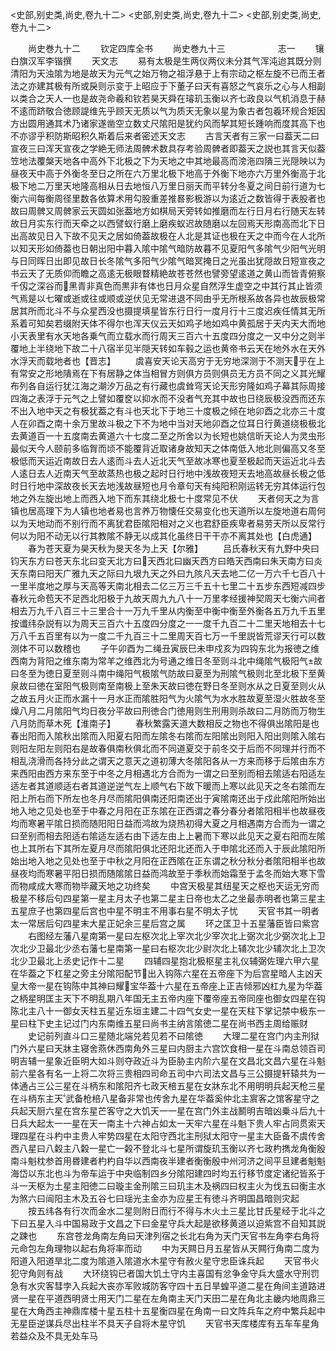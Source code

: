 <!-- { "loadSidebar": true } -->
<史部,别史类,尚史,卷九十二>
<史部,别史类,尚史,卷九十二>
<史部,别史类,尚史,卷九十二>















　　尚史巻九十二
　　钦定四库全书
　　尚史巻九十三　　　　　　志一
　　镶白旗汉军李锴撰
　　天文志
　　易有太极是生两仪两仪未分其气浑沌迨其既分则清阳为天浊隂为地是故天为元气之始万物之祖浮悬于上有宗动之枢左旋不已而王者法之亦建其极有所或戾则示变于上昭应于下董子曰天有喜怒之气哀乐之心与人相副以类合之天人一也是故尧命羲和钦若昊天舜在璿玑玉衡以齐七政良以气机消息于赫不逺而跻敬合徳顾諟维先乎顾天无质以气为质天无象以星为象古者包羲环规合矩因方出圆用通其术乃诸家遂凿空立数丈尺隂阳是犹约风而挈其短长踵响而度其高下也不亦谬乎积防斯昭积久斯着后来者密述天文志
　　古言天者有三家一曰葢天二曰宣夜三曰浑天宣夜之学絶无师法周髀术数具存考验周髀者即葢天之説也其言天似葢笠地法覆槃天地各中高外下北极之下为天地之中其地最高而滂沲四隤三光隠映以为昼夜天中高于外衡冬至日之所在六万里北极下地高于外衡下地亦六万里外衡高于北极下地二万里天地隆高相从日去地恒八万里日丽天而平转分冬夏之间日前行道为七衡六间每衡周径里数各依算术用勾股重差推晷影极游以为逺近之数皆得于表股者也故曰周髀又周髀家云天圆如张葢地方如棋局天旁转如推磨而左行日月右行随天左转故日月实东行而天牵之以西譬蚁行磨上磨疾蚁迟故随磨以左回焉天形南高而北下日出高故见日入下故不见天之居如倚葢故极在人北是其证也极在天之中而今在人北所以知天形如倚葢也日朝出阳中暮入隂中隂气暗防故暮不见夏阳气多隂气少阳气光明与日同晖日出即见故日长冬隂气多阳气少隂气暗冥掩日之光虽出犹隠故日短宣夜之书云天了无质仰而瞻之高逺无极眼瞀精絶故苍苍然也譬旁望逺道之黄山而皆青俯察千仭之深谷而黑青非真色而黒非有体也日月众星自然浮生虚空之中其行其止皆须气焉是以七曜或逝或往或顺或逆伏见无常进退不同由乎无所根系故各异也故辰极常居其所而北斗不与众星西没也摄提填星皆东行日行一度月行十三度迟疾任情其无所系着可知矣若缀附天体不得尔也浑天仪云天如鸡子地如鸡中黄孤居于天内天大而地小天表里有水天地各乗气而立载水而行周天三百六十五度四分度之一又中分之则半覆地上半绕地下故二十八宿半见半隠天转如车毂之运也黄帝书云天在地外水在天外水浮天而载地者也【晋志】
　　虞喜安天论天高穷于无穷地深测于不测天乎在上有常安之形地隤焉在下有居静之体当相冒方则俱方员则俱员无方员不同之义其光耀布列各自运行犹江海之潮汐万品之有行藏也虞耸穹天论天形穷隆如鸡子幕其际周接四海之表浮于元气之上譬如覆奁以抑水而不没者气充其中故也日绕辰极没西而还东不出入地中天之有极犹葢之有斗也天北下于地三十度极之倾在地卯酉之北亦三十度人在卯酉之南十余万里故斗极之下不为地中当对天地卯酉之位耳日行黄道绕极极北去黄道百一十五度南去黄道六十七度二至之所舍以为长短也姚信昕天论人为灵虫形最似天今人颐前多临胷而顷不能覆背近取诸身故知天之体南低入地北则偏高又冬至极低而天运近南故日去人逺而斗去人近北天气至故冰寒也夏至极起而天运近北斗去人逺日去人近南天气至故蒸热也极之起时日行地中浅故夜短天去地高故昼长极之低时日行地中深故夜长天去地浅故昼短也月令章句天有纯阳积刚运转无穷其体运行包地之外左旋出地上而西入地下而东其绕北极七十度常见不伏
　　天者何天之为言镇也居高理下为人镇也地者易也言养万物懐任交易变化也天道所以左旋地道右周何以为天地动而不别行而不离犹君臣隂阳相对之义也君舒臣疾卑者易劳天所以反常行何以为阳不动无以行其教隂不静无以成其化虽终日干干亦不离其处也【白虎通】
　　春为苍天夏为昊天秋为旻天冬为上天【尔雅】
　　吕氏春秋天有九野中央曰钧天东方曰苍天东北曰变天北方曰天西北曰幽天西方曰皓天西南曰朱天南方曰炎天东南曰阳天广雅九天之际曰九垠九天之外曰九陔凡天去地二亿一万六千七百八十一里半度地之厚与天高等天南北相去二亿三万三千五十七里二十五步东西短减四步春秋元命苞天不足西北阳极于九故天周九九八十一万里孝经援神契周天七衡六间者相去万九千八百三十三里合十一万九千里从内衡至中衡中衡至外衡各五万九千五里　按谶纬杂説有以为周天三百六十五度四分度之一一度千九百二十二里天地相去十七万八千五百里有以为一度二千九百三十二里周天百七万一千里説皆荒谬天行可以数测体不可以数稽也
　　子午卯酉为二绳丑寅辰巳未申戍亥为四钩东北为报徳之维西南为背阳之维东南为常羊之维西北为号通之维日冬至则斗北中绳隂气极阳气故曰冬至为徳日夏至则斗南中绳阳气极隂气防故曰夏至为刑隂气极则北至北极下至黄泉故曰徳在室阳气极则南至南极上至朱天故曰徳在野日冬至则水从之日夏至则火从之故五月火正而水漏十一月水正而隂胜阳气为火隂气为水水胜故夏至湿火胜故冬至燥八月二月隂阳气均日夜分平故曰刑徳合门徳用则生刑用则杀故曰二月防而万物生八月防而草木死【淮南子】
　　春秋繁露天道大数相反之物也不得俱出隂阳是也春出阳而入隂秋出隂而入阳夏右阳而左隂冬右隂而左阳隂出则阳入阳出则隂入隂右则阳左阳左则阳右是故春俱南秋俱北而不同道夏交于前冬交于后而不同理并行而不相乱浇滑而各持分此之谓天之意天之道初薄大冬隂阳各从一方来而移于后隂由东方来西阳由西方来东至于中冬之月相遇北方合而为一谓之曰至别而相去隂适右阳适左适左者其道顺适右者其道逆逆气左上顺气右下故下暖而上寒以此见天之冬右隂而左阳上所右而下所左也冬月尽而隂阳俱南还阳南还出于寅隂南还出于戍此隂阳所始出地入地之见处也至于中春之月阳在正东隂在正西谓之春分春分者隂阳相半也故昼夜均而寒暑平隂日损而随阳阳日益而鸿故为烧热初得大夏之月相遇南方合而为一谓之曰至别而相去阳适右隂适左适右由下适左由上上暑而下寒以此见天之夏右阳而左隂也上其所右下其所左夏月尽而隂阳俱北还阳北还而入于申隂北还而入于辰此隂阳所始出地入地之见处也至于中秋之月阳在正西隂在正东谓之秋分秋分者隂阳相半也故昼夜均而寒暑平阳日损而随隂隂日益而鸿故至于季秋而始霜至于孟冬而始大寒下雪而物咸成大寒而物毕藏天地之功终矣
　　中宫天极星其纽星天之枢也天运无穷而极星不移后句四星第一星主月太子也第二星主日帝也太乙之坐最赤明者也第三星主五星庶子也第四星后宫也中星不明主不用事右星不明太子忧
　　天官书其一明者太一常居后句四星末大星正妃余三星后宫之属
　　环之匡卫十五星藩臣皆曰紫宫
　　右图经左藩八星南第一星曰左枢次北上宰次北少宰次北上弼次北少弼次北上卫次北少卫最北少丞右藩七星南第一星曰右枢次北少尉次北上辅次北少辅次北上卫次北少卫最北上丞史记作十二星
　　四辅四星抱北极枢星主礼仪辅弼佐理六甲六星在华葢之下杠星之旁主分隂阳配节出入钩陈六星在五帝座下为后宫星暗人主凶天皇大帝一星在钩陈中其神曰耀宝华葢十六星在五帝座上正吉倾邪凶杠九星为华葢之柄星明匡主天下不明乱期八年国无主五帝内座下覆帝座五帝同座也御女四星在钩陈北主八十一御女天柱五星近东垣主建二十四气女史一星在天柱下掌记禁中极东一星曰柱下史主记过门内东南维五星曰尚书主纳言隂徳二星在尚书西主周给赈财
　　史记前列直斗口三星随北端兑若见若不曰隂徳
　　大理二星在宫门内主刑狱门外六星曰天牀主寝舍燕休西南角外三星曰内厨主六宫饮食相一星在斗南总领百司明吉辅一星象近臣明大如斗则夺政近斗为臣胁主内阶六星在文昌北文昌六星在斗魁前六星各有名一上将二次将三贵相四司命五司中六司法文昌与三公摄提轩辕共为一体通占三公三星在斗柄东和隂阳齐七政天棓五星在女牀东北不用明明兵起天枪三星在斗柄东主天武备枪棓八星备非常也传舍九星在华葢奚仲北主賔客之馆客星守之兵起天厨六星在宫东星芒客守之大饥天一一星在宫门外主战鬭明吉暗凶乗斗后九十日兵大起太一一星在天一南主十六神占如太一天牢六星在斗魁下贵人牢占同贯索天理四星在斗杓中主贵人牢势四星在太阳守西北主刑狱太阳守一星主大臣备不虞传舍西八星曰八糓主八糓一星亡一糓不登北斗七星所谓旋玑玉衡以齐七政杓擕龙角衡殷南斗魁枕参首用昬建者杓杓自华以西南夜半建者衡衡殷中州河济之间平旦建者魁魁海岱以东北也斗为帝车运于中央临制四乡分隂阳建四时均五行移节度定诸纪皆系于斗一天枢为土星主阳徳二曰璇主金刑隂三曰玑主木及祸四曰权主火为伐五曰衡主水为煞六曰闿阳主木及五谷七曰瑶光主金亦为应星王有徳斗齐明国昌暗则灾起
　　按五纬各有行次而金水二星则附日而行不得与木火土三星比甘氏星经于北斗之下曰五星入斗中国易政于文昌之下曰金星守兵大起是欲移黄道以迫紫宫不自知其説之踈也
　　东宫苍龙角南左角曰天津列宿之长北右角为天门天官书左角李右角将元命包左角理物以起右角将率而动
　　中为天闗日月五星皆从天闗行角南二度为阳道入阳道旱北二度为隂道入隂道水木星守有赦火星守忠臣诛兵起
　　天官书火犯守角则有战
　　大环绕钩已者国大饥土守内主喜国有忿争金守兵大盛水守刑罚急有水灾客彗孛入兵起大丧亦军败城防客守四十五日旱蝗平道二星在角间主道路进贤一星在平道西明贤士用天门二星在左角南主天门天田二星在角北主畿内地周鼎三星在大角西主神鼎库楼十星五柱十五星衡四星在角南一曰文阵兵车之府中繁兵起中无星臣逆谋兵尽出柱半不具天子自将木星守饥
　　天官书天库楼库有五车车星角若益众及不具无处车马
